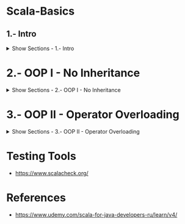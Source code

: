 # Scala-Basics

## 1.- Intro

<details><summary>Show Sections - 1.- Intro</summary>
<p>

### Scala Levels 
(Ref: http://www.scala-lang.org/old/node/8610)

Oderski introduced the concept of the Levels of Mastery of Scala (A1, A2/L1, A3/L2, L3) 
- Level A1: Beginning Application Programmer
- Level A2: Intermediate Application Programmer
- Level A3: Expert Application Programmer
- Level L1: Junior Library Designer
- Level L2: Senior Library Designer
- Level L3: Expert Library Designer

You have mastered the language perfectly if you can read "heavy" "type acrobatic" Libraries and understand both the Constructions/Algorithms and the reasons for Architectural Solutions
- Scalaz    - https://github.com/scalaz/scalaz
- Shapeless - https://github.com/milessabin/shapeless 

Recommended Blog: https://typelevel.org/blog/

### Introductory Articles on Scala
- A Tour of the Scala Programming Language - http://www.scala-lang.org/docu/files/ScalaTour-1.6.pdf
- An Overview of the Scala Programming Language - http://www.cse.unt.edu/~tarau/teaching/ScalaCourse/ScalaPapers/ScalaOverview.pdf
- A Scala Tutorial for Java programmers - http://scala-lang.org/docu/files/ScalaTutorial.pdf

### Scala Style Guide
- PayPal Style Guide - https://github.com/paypal/scala-style-guide
- Twitter.com: "Effective Scala" - http://twitter.github.io/effectivescala/
- scala-lang.org: Style Guide - http://docs.scala-lang.org/style/

### Interesting Collection of Examples
- Twitter.com: Scala School! - https://twitter.github.io/scala_school/
- "Learning Scala in Small Bites" - http://matt.might.net/articles/learning-scala-in-small-bites/
- "Scala coans" - You can download a zip-archive with examples of code (approximately 5-15 examples) on 20-30 basic topics - http://www.scalakoans.org/

### Video Courses
- Coursera: Functional Programming Principles in Scala - https://www.coursera.org/learn/progfun1
- Coursera: Functional Programming in Scala Specialization - https://www.coursera.org/specializations/scala

### JRE, Java, JVM, Reflection API and Scala

![jdk](
https://lh3.googleusercontent.com/h57LTjY5qb0bywx4TLmZRxo767teqktTzyKWENsZxnrC_J-E1dzRw-fk_q2RQPHxQsY5acbeH5p7Vxopl-sb1jZ2zzSxd5LY-kFJ0Hmc1G3LVd-kEFeOW1GepseQUmUUMWsxLNrHwtNYAmeE-i47yF0n9TOMbrNcYowiqQtwzP32ezcchsLfThZ2TgjfGvzwG7J13SnQdy70A0xykv5juEU7lkNFD-YIVKKJ8AyBziCkNj29WbmP1SeVw9r08S-7Ujr9AHX_V0UK7Q6QycFNgGKghpSsC5iXGYOwJFAtTGO3M2UMdr6I8FvGWfesoDhjCsYXzcp39fdbcgJ07Mo4mTv1dwhbnmiY8OB3qPrtseAaEbHz1I4dbu-w5t0HrejQQKa6TjoJ6wuZG3EdO0jodXB2CDPXj44qqaa1iDzG2PaCoy6jPFSr5xd9ApQPNS21MGakdwJqXnXVg7xCq9NTn7vryp7kyuJvIBmxwncjjcdH_5-zG6-jul40r3Y24EyYVcKMI0BjvpzfbHNcL0HqQiq0_rsUxhwCbBU79E4qhl1MCQnYQaZMpGvWHN63CWTF=w2884-h1458
)

### Important Sources for Scala
- Scala Glossary - http://docs.scala-lang.org/glossary/
- Scala Style Guide - http://docs.scala-lang.org/style/
- Scala Language Specification (2.12) - http://www.scala-lang.org/files/archive/spec/2.12/ 


### 1.1.-HelloWorld

- Demo0.scala
```scala
// 1.- public (object, method)
// 2.- object =~ static
// 3.- def
// 4.- invert type information
// 5.- arrays + generics in Scala
// 6.- String, Int, Unit in Scala
// 7.- implicit imports

/*public*/ object Demo0
{

  /*public*/ def main(args: Array[String])
  {
    println("\n\n\nHello World!\n\n\n")
  }
}
```

### 1.2.-Object

- Demo.scala
```scala
// companion class
class Example
{
  def f(x: Int): Int = x + 1
}

// companion class
object ExampleO
{
  def g(x: Int): Int = x + 1
}

object Demo
{
  def main(args: Array[String]): Unit =
  {
    // Java: class-instance method        |   Scala: class  method
    new Example().f(0)

    // Java: static method, class method  |   Scala: object method
    ExampleO.g(0)

    // Results
    println("\n\n\n// Java: class-instance method        |   Scala: class  method")
    println("new Example().f(0) \t\t\t\tresult:"+new Example().f(0))
    println("\n// Java: static method, class method  |   Scala: object method")
    println("ExampleO.g(0) \t\t\t\t\tresult:"+ExampleO.g(0)+"\n\n\n")
  }
}
```

### 1.3.-TypeAnnotation 

- Demo.scala
```scala
object Demo
{
  // public static int int f(int x, int y) {return x + y;}
  def f(x: Int, y:Int): Int = x + y

  def main(args: Array[String]): Unit =
  {
    // Results
    println("\n\n\nDemo.f(3,3)\t\t\t\tresult:"+Demo.f(3,3)+"\n\n\n")
  }
}
```

### 1.4.-ArraysGenerics 

- Demo.scala
```scala
object Demo
{
  // ARRAYS
  // public final int[] arr = new int[]{0, 1, 2, 3}
  val arr: Array[Int] = Array(0, 1, 2, 3)
  // public int elem2 = arr[2]
  var elem2: Int = arr(2)

  // GENERICS/Lists
  // public final java.util.List<Int> list = java.util.Arrays.asList(0, 1, 2, 3)
  val list: List[Int] = List(0, 1, 2, 3)
  // public int elem3 = list.get(3)
  var elem3: Int = list(3)

  // Results
  def main(args: Array[String]): Unit =
  {
    println("\n\n\n")

    println("  // ARRAYS\n  // public final int[] arr = new int[]{0, 1, 2, 3}\n  val arr: Array[Int] = Array(0, 1, 2, 3)\n  // public int elem2 = arr[2]\n  var elem2: Int = arr(2)\n\n  // GENERICS/Lists\n  // public final java.util.List<Int> list = java.util.Arrays.asList(0, 1, 2, 3)\n  val list: List[Int] = List(0, 1, 2, 3)\n  // public int elem3 = list.get(3)\n  var elem3: Int = list(3)")
    println("\nRESULTS:\n")
    println("arr:"    +"\t\t\t"+ arr.deep.mkString(" "))
    println("elem2:"  +"\t\t\t"+ elem2)
    println("list:"   +"\t\t\t"+ list)
    println("elem3:"  +"\t\t\t"+ elem3)

    println("\n\n\n")
  }
}
```

### 1.5.-StringInt 

- Demo.scala
```scala
// 1.- 'Int'    Compiled            to  'int'
// 2.- 'Int'    "has Methods"       =>  Implicit Conversions
// 3.- 'String' Compiled            to  'java.lang.String'
// 4.- 'String' "has new Methods"   =>  Implicit Conversions
// 5.- Implicit Conversions         to  Different Classes

object Demo
{
  val x           : Int     = 0
  val from0to5    : Range   = x.to(5)             // RichInt

  val s           : String  = "abc"
  val c           : Char    = s.last              // IndexedSeqOptimized
  val capitalized : String  = s.capitalize        // StringLike

  // Results
  def main(args: Array[String]): Unit =
  {
    println("\n\n\n")

    println("  val x           : Int     = 0\n  val from0to5    : x.to(5)                       // RichInt\n\n  val s           : String  = \"abc\"\n  val c           : Char    = s.last              // IndexedSeqOptimized\n  val capitalized : String  = s.capitalize        // StringLike")
    println("\nRESULTS:\n")

    println("x:"          +"\t\t\t" + x)
    println("from0to5:"   +"\t\t"   + from0to5)
    println("")
    println("s:"          +"\t\t\t" + s)
    println("c:"          +"\t\t\t" + c)
    println("capitalized:"+"\t\t"   + capitalized)

    println("\n\n\n")
  }
}
```

### 1.6.-ImplicitImports 

- Demo.scala
```scala
import java.lang._
import scala._
import scala.Predef._

// 1.- Implicit Imports
// 2.- Imports:   like Java
//          name  -> name
//          *     -> _
//          Static Imports
// 3.- Transparent Imports of Java Classes
// 4.- Packages:  like Java

object Demo0
{
  def main(args: Array[String])
  {
    println("\n\n\n")

    println("Hello World! from Demo0")

    println("\n\n\n")
  }
}

// 1.- App, Application
object Demo1 extends App
{
  println("\n\n\n")

  println("Hello World! from Demo1")

  println("\n\n\n")
}
```

### 1.7.-BaseEntities 

- DemoClassA.scala
```scala
package DemoClassA

class   DemoClassA  { }               // like Java CLASS without static members

trait   DemoTraitA  { }               // like Java INTERFACE + ABSTRACT CLASS

object  DemoObjectA { }               // like Java CLASS only with static members + SINGLETON


class   DemoClassB

trait   DemoTraitB

object  DemoObjectB



class DemoDef
{
  // Scala Method in Java style Java
  def f0  (x: Int, y: Int)    :   Int =
  {
    return x * x + y * y;
  }

  // Semicolon Interface
  def f1  (x: Int, y: Int)    :   Int =
  {
    return x * x + y * y
  }

  // Last Expression Return
  def f2  (x: Int, y: Int)    :   Int =
  {
    x * x + y * y
  }

  // Single Expression
  def f3  (x: Int, y: Int)    :   Int =       x * x + y * y

  // Return Type Inference
  def f4  (x: Int, y: Int)            =       x * x + y * y

  // NOT method! Nested Function!
  def g   (x: Int, y: Int)    :   Int =
  {
    def sqr (t: Int) = x * x
    sqr(x) + sqr(y)
  }
}

class DemoVarVal
{
  var m_field     :     Int           =     0                   // Mutable    Field
  val i_field     :     Int           =     0                   // Immutable  Field

  def f   (x: Int, y: Int): Int       =
  {
    var m_local   :     Int           =     x * x               // MUTABLE    Local   Variable
    val i_local   :     Int           =     y * y               // IMMUTABLE  Local   Variable

    m_local                           =     1                   // can    change local VAR
    i_local                           =     1                   // can't  change local VAL

    var obj0                          =     new DemoVarVal
    obj0          .m_field            =     1                   // can    change Field VAR
    obj0          .i_field            =     1                   // can't  change Field VAL
    obj0                              =     new DemoVarVal

    var obj1                          =     new DemoVarVal
    obj1          .m_field            =     1
    obj1          .i_field            =     1
    obj1                              =     new DemoVarVal
  }

  // Parameter Values Immutable == val
  def g   (x: Int, y: String) : Unit  =
  {
    x = 1
  }
}
```

</p>
</details>

# 2.- OOP I - No Inheritance

<details><summary>Show Sections - 2.- OOP I - No Inheritance</summary>
<p>

### OOP Intro
| Java                                  | Scala                                                  |  
|---------------------------------------|--------------------------------------------------------|
| class (only non-statics)              | class                                                  |
| class (only statics)                  | object                                                 |
| + field, method, constructor          | field (var, val), method (def), constructor            | 
|	+ inner class 					              | inner class (type projection)                          |
|	-								                      | inner class (path dependent)                           |
|	- 								                    | type (type)                                            |
| object = class instance				        | class instance                                         |
| abs.class, interface (methods, Java 8)| abs. class, trait (def, var, constructor)              |
|=============================|=================================|
|	-								                      | case class  = class  + auto-generated code             |
|	-								                      | case object = object + auto-generated code             |
|	-								                      | package object                                         |


### Object Intro
| Scala Object                          | Java static (fields, methods)                          |  
|---------------------------------------|--------------------------------------------------------|
| companion object = companion module   | class static members    (Person.MAX_AGE, ...)          |
| object (single, not companion) methods| utility "functions"/"constants" (Math.sin, Math.PI) .. |
| singleton                             | -                                                      |
| package object                        | -                                                      |

### 2.1.-Var-Val-Implementation 

- Person0.scala
```scala
class Person0
{
  // var  age   :   Int             // not defaults! => abstract field!
  // var  age   :   Int   =   _     // Scala defaults
  // var  age   :   Int   =   1     // field initial value
}
```

- Person1.scala
```scala
class Person1
      extends AnyRef
{
  val   age   :   Int     =     1
}
```

- Person1Demo.scala
```scala
object  Person1Demo
        extends App
{
  val   person  :   Person1     =   new Person1()

  // accesor  ==  getter
  val   age                     =   person.age

  // mutator  ==  setter
  person.age                    =   1
}
```

- Person1DemoJ.java
```java
//import Reflector

public class    Person1DemoJ
                extends Object
{
    public static void main(String[] args)
    {
        Reflector.reflect(Person1.class);

        Person1 person  = new Person1();
        // accessor == getter
        int     age     = person.age();
    }
}
```

- Person1J.java
```java
public class Person1J
{
    public                  Person1J()
    {
        /* EMPTY */
    }

    private final   int     age         =   1;

    public          int     age     ()
    {
        return this.age;
    }
}
```

- Person2.scala
```scala
class Person2
{
  var   age   :   Int     =   1
}
```

- Person2Demo.scala
```scala
object  Person2Demo
  extends App
{
  val   person                  =   new Person2()

  // accesor  ==  getter
  val   age                     =   person.age

  // mutator  ==  setter
  person.age                    =   1
}
```

- Person2DemoJ.java
```java
//import Reflector

public class    Person2DemoJ
{
    public static void main(String[] args)
    {
        Reflector.reflect(Person2.class);

        Person2 person1  = new Person2();
        // accessor ==  getter
        int     age     = person.age();
        // mutator  ==  setter
        person1.age_$eq(45);
    }
}
```

- Person2J.java
```java
public class Person2J
{
    private int     age         =   1;

    public                  Person2J()
    {
        /* EMPTY */
    }

    // accessor
    public  int     age     ()
    {
        return this.age;
    }

    // mutator, '$' special Scala compiler character
    public  voic    age_$eq (int age)
    {
        this.age                =   age
    }
}
```

### 2.2.-Override-Accessor-Mutator

- Person0.scala
```scala
// 1.- make field private
class Person0
{
  private var   age   :   Int     =   _
}
```

- Person0DemoJ.java
```java
// import Reflector

public class Person0DemoJ
{
    public static void main(String[] args)
    {
        Reflector.reflect(Person0.class)
    }
}
```

- Person1.scala
```scala
// 1.- make field private[this]
class Person1
{
  private[this] var   age   :   Int     =   _
}
```

- Person1DemoJ.java
```java
// import Reflector

public class Person1DemoJ
{
    public static void main(String[] args)
    {
        Reflector.reflect(Person1.class)
    }
}
```

- Person2.scala
```scala
// 1.- make field private / private[this]
// 2.- rename field
// 3.- create accessor 'def fieldName: fieldType = {...}'
// 4.- create mutator  'def fieldName_$eq(...): Unit = ()'

class Person2
{
  private[this] var privateAge    :   Int     =     _

  // accessor
  def age                   : Int =
  {
    println("Hello from accesor!")
    privateAge
  }

  // mutator: fieldName_$eq(...)
  def age_$eq(value : Int)  : Unit =
  {
    println("Hello from mutator!")
    privateAge = value
  }
}
```

- Person2Demo.scala
```scala
object  Person2Demo
        extends App
{
  val   person    =   new Person2

  // accessor demo
  val   age       =   person.age

  // mutator  demo
  person.age      =   45

  // 'parasite' mutators demo
  person.age_$eq(45)
  person.age_     =   (45)
}
```

- Person3.scala
```scala
// 1.- make field private / private[this]
// 2.- rename field
// 3.- create accessor 'def fieldName: fieldType = {...}'
// 4.- create mutator  'def fieldName_$eq(...): Unit = ()'

class Person2
{
  private[this] var privateAge    :   Int     =     _

  // accessor
  def age                   : Int =
  {
    println("Hello from accesor!")
    privateAge
  }

  // mutator: fieldName_ = (...)
  def age_ = (value : Int)  : Unit =
  {
    println("Hello from mutator!")
    privateAge = value
  }
}
```

- Person3Demo.scala
```scala
object  Person3Demo
  extends App
{
  val   person    =   new Person3

  // accessor demo
  val   age       =   person.age

  // mutator  demo
  person.age      =   45

  // 'parasite' mutators demo
  person.age_$eq(45)
  person.age_     =   (45)
}
```

### 2.3.-Java-Bean-Style-Getter-Setter

- Person0.scala
```scala
class Person0
{
  private[this] var   age               :   Int   =   _

  def                 getAge()                    =   this.age

  def                 setAge(age : Int) :   Unit  =   this.age  = age
}
```

- Person0DemoJ.java
```java
// import Reflector;

public class Person0DemoJ
{
    public static void main(String[] args)
    {
        Reflector.reflect(Person0.class);

        Person0 person = new Person0();

        //Java bean style: getter / setter
        person.setAge(  person.getAge() + 1 );
    }
}
```

- Person1.scala
```scala
import scala.beans.BeanProperty

class Person1
{
  @BeanProperty   var   age   :   Int     =   _
}
```

- Person1DemoJ.java
```java
// import Reflector

public class Person1DemoJ
{
    public static void main(String[] args)
    {
        Reflector.reflect(Person1.class);

        Person1     person      = new Person1();

        // Scala bean style:    accessor / mutator
        person.age_$eq(     person.age()    + 1     );

        // Java  bean style:    getter   / setter   (@BeanProperty needed)
        person.setAge (     person.getAge() + 1     );
    }
}
```

- Person2.scala
```scala
import scala.beans.BeanProperty

class Person2   (@BeanProperty   var   age   :   Int)
```

- Person2DemoJ.java
```java
// import Reflector

public class Person2DemoJ
{
    public static void main(String[] args)
    {
        Reflector.reflect(Person2.class);

        Person2     person      = new Person2(0);

        // Scala bean style:    accessor / mutator
        person.age_$eq(     person.age()    + 1     );

        // Java  bean style:    getter   / setter   (@BeanProperty needed)
        person.setAge (     person.getAge() + 1     );
    }
}
```

### 2.4.-Constructor-Primary

- Person0.scala
```scala
// primary constructor
// no fields!
class Person0(  age   :   Int   )
```

- Person0Demo.scala
```scala
object  Person0Demo
        extends App
{
  val person  =   new Person0(45)

  // accessor   ==  getter
  // val age    = person.age
  // mutator    ==  setter
  // person.age = 1
}
```

- Person0DemoJ.java
```java
// import Reflector

public class Person0DemoJ
{
    public static void main(String[] args)
    {
        Reflector.reflect(Person0.class);
    }
}
```

- Person1.scala
```scala
class Person1(  _age  :   Int   )
{
  var   age   :   Int   = _age
}
```

- Person1Demo.scala
```scala
object  Person1Demo
        extends App
{
  val   person    =   new Person1(45)

  //    accessor  ==  getter
  val   age       =   person.age

  //    mutator   ==  setter
  person.age
}
```

- Person1DemoJ.java
```java
// import Reflector

public class Person1DemoJ
{
    public static void main(String[] args)
    {
        Reflector.reflect(      Person1.class   )
    }
}
```

- Person2.scala
```scala
class Person2(  var   age   :   Int,  val   name    :   String)
```

- Person2Demo.scala
```scala
object  Person2Demo
        extends App
{
  val   person      =     new Person2(45, "Mike")

  //    accessor    ==    getter
  val   age         =     person.age
  //    mutator     ==    setter
  person.age        =     1

  //    accessor    ==    getter
  val   name        =     person.name

  //    mutator     ==    setter
  //    person.name =     "Sara"
}
```

- Person2DemoJ.java
```java
// import Reflector

public class Person2DemoJ
{
    public static void main(String[] args)
    {
        Reflector.reflect(      Person2.class   )
    }
}
```

- Person3.scala
```scala
protected class Person3 protected ( private var   age   :   Int,  val   name    :   String)
```

### 2.5.-Constructor-Auxiliary

- Person0.scala
```scala
// auxiliary constructors
class Person0 (   var   name    :   String,   var   age   :   Int   )
{
  def this  (   age   :   Int     )
  {
    this    (  Person0.DEFAULT_NAME , age  )
  }

  def this  (   name  :   String  )
  {
    this    (   name                , Person0.DEFAULT_AGE)
  }

  def this  ()
  {
    this    (   Person0.DEFAULT_NAME, Person0.DEFAULT_AGE)
  }
}

// 'companion object' as constant holder
object Person0
{
  val   DEFAULT_NAME    =   "Mike"
  val   DEFAULT_AGE     =   45
}
```

- Person0Demo.scala
```scala
object  Person0Demo
        extends App
{
  new Person0()
  new Person0("Mike")
  new Person0(45)
  new Person0("Mike", 45)
}
```

- Person1.scala
```scala
// 'default parameters' values
class   Person1   (   var   name  :   String  =   "Mike",   var   age   :   Int   =   45)

object  Person1Demo
        extends App
{
  new Person1()

  new Person1("A")

  new Person1( age = 0)

  new Person1("A", 0)
}
```

- Person2.scala
```scala
// 'named parameters' demo
class   Person2       (   var   name  :   String,   var   age   :   Int   )

object  Person2Demo
        extends App
{
  new Person2 (   "Mike"        ,   45            )
  new Person2 (   name = "Mike" ,   45            )
  new Person2 (   "Mike"        ,   age  = 45     )
  new Person2 (   name = "Mike" ,   age  = 45     )

  // another parameter order!
  new Person2 (   age  = 45     ,   name = "Mike" )
}
```

### 2.6.-Object-Utility-Functions-Constants

- Demo.scala
```scala
import IntLib.max

// 1.- utility "functions"/"constants"
object Demo
{
  def main(args: Array[String])
  {
    println(max(7,3))
  }
}

object IntLib
{
  val MAX_INT = java.lang.Integer.MAX_VALUE
  def max(x: Int, y: Int) = if (x > y) x else y
}
```

### 2.7.-Object-Companion-Object -  demo

- DemoJ.java
```java
package demo;

public class DemoJ
{
    public int              f()     {   return 0;   }
    public final    int     k   =   0;

    //public static   int     f()     {   return 0;   }
    //public static final int k   =   0;
}

class DemoJTest
{
    public static void main(String[] args)
    {
        System.out.println(     new DemoJ().k       );
        System.out.println(     new DemoJ().f()     );
    }
}
```

- DemoS.scala
```scala
package  demo

class DemoS
{
  def f() : Int   =   0
  val k   : Int   =   1
}

object DemoS
{
  def f() : Int   =   0
  val k   : Int   =   1
}

class X
{
  //new DemoS().k
  //new DemoS().f

  //DemoS.k
  //DemoS.f
}
```

- JPerson.java
```java
package demo;

import static  demo.JPerson.JPerson;

public class JPerson
{
    public final int    age;
    public final String name;

    public JPerson                  (String name, int age)
    {
        this.name   = name;
        this.age    = age;
    }

    public static JPerson JPerson   (String name, int age)
    {
        return new JPerson(name, age);
    }
}

class JDemo
{
    public static void main(String[] args)
    {
        JPerson person0 = new JPerson       ("Mike", 45);
        JPerson person1 = JPerson.JPerson   ("Mike", 45);
        JPerson person2 = JPerson           ("Mike", 45);
    }
}
```

- Person.scala
```scala
package demo

// package

class   Person  (   val   name  :   String,   val   age   :   Int)

// Java/static class members == Scala/companion object, companion module
object  Person
{
  val MAX_AGE           =   256
  val MAX_NAME_LENGTH   =   1024

  def apply   (   name  :   String,   age   :   Int   ) = new Person(name, age)
}

object  Demo
        extends App
{
  val person0           =   new Person  ("Mike", 45)

  val person1           =   Person.apply("Mike", 45)

  val person2           =   Person      ("Mike", 45)
}
```

- PrivateDemo.scala
```scala
package demo

// companion class
class PrivateDemo
{
  private val classPrivate  = 0
  val         tmp           = PrivateDemo.objectPrivate
}

// companion object
object PrivateDemo
{
  private val objectPrivate = 0
  val         tmp           = new PrivateDemo().classPrivate
}
```

### 2.8.-Object-Singleton

- Demo.scala
```scala
// type definition
trait   T
class   C
object  O

object  Demo
        extends App
{
  val   x   :   T                             =   null
  val   y   :   C                             =   null
  //val   z   :   O                             =   null
  val   z   :   O.type                        =   null

  def   f(  x   :   T         )   :   T       =   ???
  def   g(  x   :   C         )   :   C       =   ???
  //def   h(  x   :   O         )   :   O       =   ???
  def   h(  x   :   O.type    )   :   O.type  =   ???

  def   r(  arg :   Any       )   :   String  =   arg
  match
  {
    case _: T       =>    "T"
    case _: C       =>    "C"
    //case _: O       =>    "O"
    case _: O.type  =>    "O"
  }
}
```

- Demo0.scala
```scala
trait   T
class   C
object  OT  extends T
object  OC  extends C

object  Demo0
        extends App
{
  def   f   (   arg   :   T   )   :   Unit    =     ???

  f ( new T{} )
  f ( OT      )

  def   g   (   arg   :   C   )   :   Unit    =     ???

  g ( new C   )
  g ( OC      )


  def   r   (   arg   :   Any )               =     arg
  match
  {
    case _:   C         =>    "C"
    case _:   T         =>    "T"

    case      OT        =>    "OT"
    case _:   OT.type   =>    "OT"

    case      OC        =>    "OC"
    case _:   OC.type   =>    "OC"

    case      1         =>    "1"
//    case _:   1         =>    "1"
    case _:   Int       =>    "1"
  }
}
```

### 2.9.-Methods-Simplification

- Demo.scala
```scala
class Demo
{
  // Scala method in Java style Java
  def f0 (x: Int, y: Int): Int  =
  {
    return x * x + y * y;
  }

  // Semicolon inference
  def f1 (x: Int, y: Int): Int  =
  {
    return x * x + y * y
  }


  // Last expression return
  def f2 (x: Int, y: Int): Int  =
  {
    x * x + y * y
  }

  // Single expression
  def f3 (x: Int, y: Int): Int  = x * x + y * y

  // Return type inference
  def f4 (x: Int, y: Int)       = x * x + y * y
  //def f4 (x, y)       = x * x + y * y

  // Public API- don't use type inference
  //def f  (x: Int , y: Long)      = x * x + y * y
  //def f  (x: Long, y: Int)       = x * x + y * y

  //params == val
  def f5 (x: Int, y: Int): Int = {
    // x = x * x
    // y = y * y
    x + y
  }

  def f6 (x: Int, y: Int): Int = {
    val sqrX = x * x
    val sqrY = y * y
    sqrX + sqrY
  }

  // Nested function!
  def f7 (x: Int, y: Int): Int = {
    def sqr (t: Int) = x * x
    sqr(x) + sqr(y)
  }

  // recursive def definition and return type inference
  // def f (x: Int)         = if (x == 0) 1 else x * f(x - 1)
  // def f (x: Int): Int    = if (x == 0) 1 else x * f(x - 1)
}
```

### Methods: Parentless

- Composition and Inheritance - Defining parameterless methods - http://www.artima.com/pins1ed/composition-and-inheritance.html#10.3
- Glossary - Scala Documentation - http://docs.scala-lang.org/glossary/#uniform-access-principle
- Uniform access principle - https://en.wikipedia.org/wiki/Uniform_access_principle

### 2.10.-Methods-Parentless

- Demo.scala
```scala
class Demo
{
  // f0 == f1
  // g0 == g1
  // (f0, f1) != (g0, g1)

  def f0        = 1

  def f1  : Int = 1

  def g0()      = 1

  def g1(): Int = 1
}

object  DemoTest
        extends App
{
  new Demo().f0
  //new Demo().f0()

  new Demo().g0
  new Demo().g0()
}
```


- Demo1.scala
```scala
class   Demo1
{
  def property  =
  {
    val x = 44
    val y = x + 1
    y
  }
}

object  Demo1Test
        extends App
{
  val age       = new Demo1().property
}

/*
  Uniform Acess Principle
  All services offered by a module should be available through a uniform notation,
  which does not betray whether they are implemented through storage or through computation
 */
```

### Methods: "Procedure" Style
- Basic Declarations and Definitions - http://www.scala-lang.org/files/archive/spec/2.11/04-basic-declarations-and-definitions.html#procedures
- Style - Declarations - http://docs.scala-lang.org/style/declarations.html#procedure-syntax
- Deprecate procedure syntax - https://issues.scala-lang.org/browse/SI-7605

### 2.11.-Methods-Procedure-Style

- Demo.scala
```scala
object Demo
{
  def f0() : Int  =   {1}
  def f1() : Int  =   1
  def f2()        =   {1}
  def f3()        =   1

  // 1.- the equals sign are  omitted
  // 2.- the result type is   omitted
  // 3.- method defining expression must be a block

  //def g0() : Int      {1}
  //def g1() : Int      1
  //def g2()            {1}
  //def g3()            1

  // AnyVal -> Unit
  def g4() : Unit =   1
  def g5() : Unit =   {1}
  def g6() : Unit =   {return 1}
  // AnyRef -> Unit
  def g7() : Unit =   "A"
  def g8() : Unit =   {"A"}
  def g9() : Unit =   {return "A"}
  // Any    -> Unit
  val any  : Any  =   null
  def ga() : Unit =   any
  def gb() : Unit =   {any}
  def gc() : Unit =   {return any}
}
```

### 2.12.-Imports

- Demo0.scala
```scala
import java.util.ArrayList
import java.util.{HashMap, TreeMap}
import java.io._

object Demo0
{
  val x = new ArrayList[String]()
  val y = new HashMap[String, TreeMap[String, String]]()
  val z = new StringWriter()
}
```

- Demo1.scala
```scala
import java.lang.Integer.valueOf
import java.lang.Double.{isInfinite => isInf, isNaN}
import java.lang.Float._

object Demo1
{
  val x = valueOf("42")
  def y(d: Double) = isInf(_) || isNaN(_)
  val z = floatToRawIntBits(0.1f)
}
```

- Demo2.scala
```scala
class Person  (val name: String, val age: Int)

object Demo2
{
  def f       (p: Person) : Unit =
  {
    import p._
    println("name: " + name + ", age: " + age)
  }
}
```

- Demo3.scala
```scala
import java.util.{ArrayList => AList}
import java.util.{TreeMap => TMap, HashMap, LinkedList => LList}
import java.io.{StringWriter => SW, _}

object Demo3
{
  val x: AList  [String]          = null
  val y: TMap   [String, String]  = null
  val z                           = new SW()
}
```

- Demo4.scala
```scala
import java.util.{ArrayList => _, _}

object Demo4
{
  val x   =   new LinkedList[String]()
}
```

- Demo5.scala
```scala
object Demo5
{
  import java.util.ArrayList
  val x: ArrayList[String] = null


  def f(): Unit =
  {
    import java.util.{LinkedList => LList}
    val x: LList[String] = null
  }
}
```

- Demo6.scala
```scala
import java.util

object Demo6
{
  def main(args: Array[String])
  {
    val x = new util.ArrayList[String]()
  }
}
```

- Demo7.scala
```scala
import java.util

object Demo7
{
  def main(args: Array[String])
  {
    import util.LinkedList
    val x = new LinkedList[String]()
  }
}
```

- Demo8.scala
```scala
import java.util

// java.util.concurrent.locks.ReentrantLock
//
// java.util
//      util.concurrent
//           concurrent.locks
//                      locks.ReentrantLock

object Demo8
{
  import util.concurrent
  def main(args: Array[String])
  {
    import concurrent.locks
    if (1 > 0)
    {
      import locks.ReentrantLock
      if(2 > 1)
      {
        val x = new ReentrantLock()
      }
    }
  }
}
```

- Demo9.scala
```scala
import java.{util => U}

object Demo9
{
  import U.{concurrent => C}

  def main(args: Array[String])
  {
    import C.{locks => L}
    if (1 > 0)
    {
      import L.{ReentrantLock => RL}
      if (2 > 1)
      {
        val x = new RL()
      }
    }
  }
}
```

</p>
</details>

# 3.- OOP II - Operator Overloading

<details><summary>Show Sections - 3.- OOP II - Operator Overloading</summary>
<p>
  
### Operators: Intro

- Operators - https://docs.oracle.com/javase/specs/jls/se8/html/jls-3.html#jls-3.12
- Prefix, Infix and Postfix Operations- http://www.scala-lang.org/files/archive/spec/2.11/06-expressions.html#prefix-infix-and-postfix-operations

</p>
</details>

# Testing Tools
- https://www.scalacheck.org/

# References 
- https://www.udemy.com/scala-for-java-developers-ru/learn/v4/
